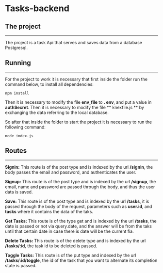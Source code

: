 # Tasks-backend


## The project
***
The project is a task Api that serves and saves data from a database Postgresql.

## Running
***
For the project to work it is necessary that first inside the folder run the command below, to install all dependencies:

 ```
 npm install
 ```
 Then it is necessary to modify the file **env_file** to **. env**, and put a value in **authSecret**. Then it is necessary to modify the file ** knexfile.js ** by exchanging the data referring to the local database.

So after that inside the folder to start the project it is necessary to run the following command:
 ```
 node index.js
 ```
 ## Routes
 ***

 **Signin:** This route is of the post type and is indexed by the url **/signin**, the body passes the email and password, and authenticates the user.

  **Signup:** This route is of the post type and is indexed by the url **/signup**, the email, name and password are passed through the body, and thus the user data is saved.

 **Save:** This route is of the post type and is indexed by the url **/tasks**, it is passed through the body of the request, parameters such as **user.id**, and **tasks** where it contains the data of the taks.

 **Get Tasks:** This route is of the type get and is indexed by the url **/tasks**, the date is passed or not via query.date, and the answer will be from the taks until that certain date in case there is date will be the current fia.

 **Delete Tasks:** This route is of the delete type and is indexed by the url **/tasks/:id**, the task id to be deleted is passed.

 **Toggle Tasks:** This route is of the put type and indexed by the url **/tasks/:id/toggle**, the id of the task that you want to alternate its completion state is passed.
 